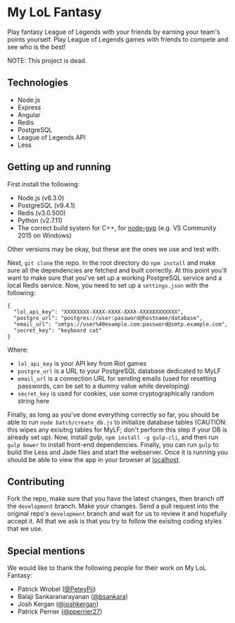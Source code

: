 My LoL Fantasy
==============
Play fantasy League of Legends with your friends by earning your team's points yourself. Play League of Legends games with friends to compete and see who is the best!

NOTE: This project is dead.

Technologies
------------
- Node.js
- Express
- Angular
- Redis
- PostgreSQL
- League of Legends API
- Less

Getting up and running
----------------------
First install the following:
- Node.js (v6.3.0)
- PostgreSQL (v9.4.1)
- Redis (v3.0.500)
- Python (v2.7.11)
- The correct build system for C++, for [node-gyp](https://github.com/TooTallNate/node-gyp) (e.g. VS Community 2015 on Windows)

Other versions may be okay, but these are the ones we use and test with.

Next, `git clone` the repo. In the root directory do `npm install` and make sure all the dependencies are fetched and built correctly. At this point
you'll want to make sure that you've set up a working PostgreSQL service and a local Redis service. Now, you need to set up a `settings.json`
with the following:

```
{
  "lol_api_key": "XXXXXXXX-XXXX-XXXX-XXXX-XXXXXXXXXXXX",
  "postgre_url": "postgres://user:password@hostname/database",
  "email_url": "smtps://user%40example.com:password@smtp.example.com",
  "secret_key": "keyboard cat"
}
```

Where:
- `lol_api_key` is your API key from Riot games
- `postgre_url` is a URL to your PostgreSQL database dedicated to MyLF
- `email_url` is a connection URL for sending emails (used for resetting passwords, can be set to a dummy value while developing)
- `secret_key` is used for cookies, use some cryptographically random string here

Finally, as long as you've done everything correctly so far, you should be able to run `node batch/create_db.js` to initialize database tables (CAUTION:
this wipes any exisitng tables for MyLF; don't perform this  step if your DB is already set up). Now, install gulp, `npm install -g gulp-cli`, and then
run `gulp bower` to install front-end dependencies. Finally, you can run `gulp` to build the Less and Jade files and start the webserver. Once it is running
you should be able to view the app in your browser at [localhost](http://localhost/).

Contributing
------------
Fork the repo, make sure that you have the latest changes, then branch off the `development` branch. Make your changes. Send a pull request
into the original repo's `development` branch and wait for us to review it and hopefully accept it. All that we ask is that you try to follow
the exisitng coding styles that we use.

Special mentions
----------------
We would like to thank the following people for their work on My LoL Fantasy:
- Patrick Wrobel ([@PeteyPii](https://github.com/PeteyPii))
- Balaji Sankaranarayanan ([@bsankara](https://github.com/bsankara))
- Josh Kergan ([@joshkergan](https://github.com/joshkergan))
- Patrick Perrier ([@pperrier27](https://github.com/pperrier27))
